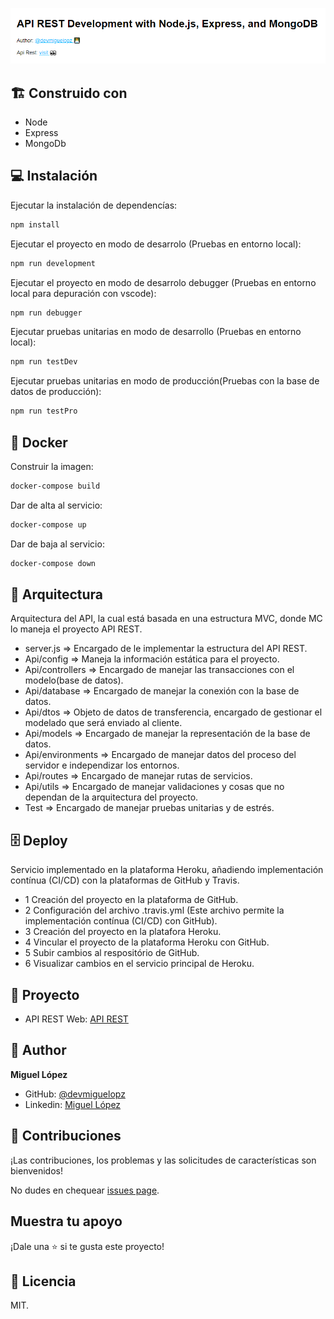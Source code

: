 ![screenshot](./preview.png)

## 🏗 Construido con
- Node
- Express
- MongoDb

## 💻 Instalación
Ejecutar la instalación de dependencías:
```bash
npm install
```

Ejecutar el proyecto en modo de desarrolo (Pruebas en entorno local):
```bash
npm run development
```

Ejecutar el proyecto en modo de desarrolo debugger (Pruebas en entorno local para depuración con vscode):
```bash
npm run debugger
```

Ejecutar pruebas unitarias en modo de desarrollo (Pruebas en entorno local):
```bash
npm run testDev
```

Ejecutar pruebas unitarias en modo de producción(Pruebas con la base de datos de producción):
```bash
npm run testPro
```

## 🐳 Docker
Construir la imagen:
```bash
docker-compose build
```

Dar de alta al servicio:
```bash
docker-compose up
```

Dar de baja al servicio:
```bash
docker-compose down
```

## 📐 Arquitectura
Arquitectura del API, la cual está basada en una estructura MVC, donde MC lo maneja el proyecto API REST.

  - server.js => Encargado de le implementar la estructura del API REST.
  - Api/config => Maneja la información estática para el proyecto.
  - Api/controllers => Encargado de manejar las transacciones con el modelo(base de datos).
  - Api/database => Encargado de manejar la conexión con la base de datos.
  - Api/dtos => Objeto de datos de transferencia, encargado de gestionar el modelado que será enviado al cliente.
  - Api/models => Encargado de manejar la representación de la base de datos.
  - Api/environments => Encargado de manejar datos del proceso del servidor e independizar los entornos.
  - Api/routes => Encargado de manejar rutas de servicios.
  - Api/utils => Encargado de manejar validaciones y cosas que no dependan de la arquitectura del proyecto.
  - Test => Encargado de manejar pruebas unitarias y de estrés.

## 🗄 Deploy
Servicio implementado en la plataforma Heroku, añadiendo implementación contínua (CI/CD) con la plataformas  de GitHub y Travis.

  - 1 Creación del proyecto en la plataforma de GitHub.
  - 2 Configuración del archivo .travis.yml (Este archivo permite la implementación contínua (CI/CD) con GitHub).
  - 3 Creación del proyecto en la platafora Heroku.
  - 4 Vincular el proyecto de la plataforma Heroku con GitHub.
  - 5 Subir cambios al respositório de GitHub.
  - 6 Visualizar cambios en el servicio principal de Heroku.

## 📄 Proyecto
- API REST Web: [API REST](https://api-rest-evaluation-alm.herokuapp.com/)

## 👤 Author
**Miguel López**

- GitHub: [@devmiguelopz](https://gitHub.com/devmiguelopz)
- Linkedin: [Miguel López](https://www.linkedin.com/in/miguel-lopez-monzon/)

## 🤝 Contribuciones
¡Las contribuciones, los problemas y las solicitudes de características son bienvenidos!

No dudes en chequear [issues page](https://gitHub.com/devmiguelopz/App_Api_Rest_Evaluation_ALM/issues/).

## Muestra tu apoyo
¡Dale una ⭐️ si te gusta este proyecto!

## 📝 Licencia
MIT.
